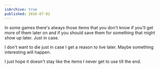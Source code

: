 ```yaml
---
isArchive: true
published: 2016-07-02
---
```


In some games there's always those items that you don't know if you'll get more of them later on and if you should save them for something that might show up later. Just in case.

I don't want to die just in case I get a reason to live later. Maybe something interesting will happen.

I just hope it doesn't stay like the items I never get to use till the end.
